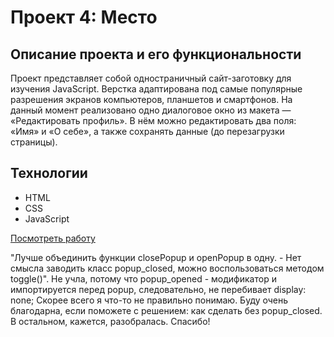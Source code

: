 # Проект 4: Место

## Описание проекта и его функциональности
Проект представляет собой одностраничный сайт-заготовку для изучения JavaScript. Верстка адаптирована под самые популярные разрешения экранов компьютеров, планшетов и смартфонов. На данный момент реализовано одно диалоговое окно из макета — «Редактировать профиль». В нём можно редактировать два поля: «Имя» и «О себе», а также сохранять данные (до перезагрузки страницы).

## Технологии

*	HTML
*	CSS
*	JavaScript


[Посмотреть работу](https://ps-fedorova.github.io/mesto/index.html)


"Лучше объединить функции closePopup и openPopup в одну. - Нет смысла заводить класс popup_closed, можно воспользоваться методом toggle()".
Не учла, потому что popup_opened - модификатор и импортируется перед popup, следовательно, не перебивает display: none;
Скорее всего я что-то не правильно понимаю. Буду очень благодарна, если поможете с решением: как сделать без popup_closed.
В остальном, кажется, разобралась. Спасибо!
